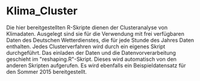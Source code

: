 # Klima_Cluster

Die hier bereitgestellten R-Skripte dienen der Clusteranalyse von Klimadaten.
Ausgelegt sind sie für die Verwendung mit frei verfügbaren Daten des Deutschen Wetterdienstes, die für jede Stunde des Jahres Daten enthalten. 
Jedes Clusterverfahren wird durch ein eigenes Skript durchgeführt. Das einladen der Daten und die Datenvorverarbeitung geschieht im "reshaping.R"-Skript. Dieses wird automatisch von den anderen Skripten aufgerufen.
Es wird ebenfalls ein Beispieldatensatz für den Sommer 2015 bereitgestellt.
